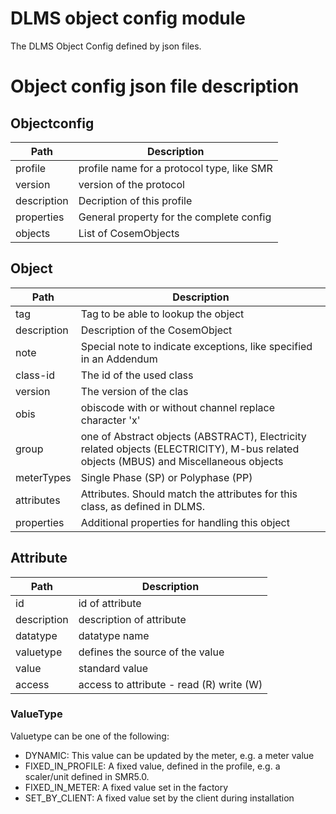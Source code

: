 <!--
SPDX-FileCopyrightText: Contributors to the GXF project

SPDX-License-Identifier: Apache-2.0
-->

# DLMS object config module
The DLMS Object Config defined by json files.

# Object config json file description

## Objectconfig

 | Path        | Description                                |
 |-------------|--------------------------------------------|
 | profile     | profile name for a protocol type, like SMR |
 | version     | version of the protocol                    |    
 | description | Decription of this profile                 |
 | properties  | General property for the complete config   |
 | objects     | List of CosemObjects                       |


## Object

 | Path        | Description                                                                                                                           |
 |-------------|---------------------------------------------------------------------------------------------------------------------------------------|
 | tag         | Tag to be able to lookup the object                                                                                                   |
 | description | Description of the CosemObject                                                                                                        |
 | note        | Special note to indicate exceptions, like specified in an Addendum                                                                    |
 | class-id    | The id of the used class                                                                                                              |
 | version     | The version of the clas                                                                                                               |
 | obis        | obiscode with or without channel replace character 'x'                                                                                |
 | group       | one of  Abstract objects (ABSTRACT), Electricity related objects (ELECTRICITY), M-bus related objects (MBUS) and Miscellaneous objects |
 | meterTypes  | Single Phase (SP) or Polyphase (PP)                                                                                                   |
 | attributes  | Attributes. Should match the attributes for this class, as defined in DLMS.                                                           |
 | properties  | Additional properties for handling this object                                                                                        |


## Attribute

 | Path        | Description                           |
 |-------------|---------------------------------------|
 | id          | id of attribute                       |
 | description | description of attribute              |
 | datatype    | datatype name                         |
 | valuetype   | defines the source of the value       |
 | value       | standard value                        |
 | access      | access to attribute - read (R) write (W) |

### ValueType

Valuetype can be one of the following:
- DYNAMIC: This value can be updated by the meter, e.g. a meter value
- FIXED_IN_PROFILE: A fixed value, defined in the profile, e.g. a scaler/unit defined in SMR5.0.
- FIXED_IN_METER: A fixed value set in the factory
- SET_BY_CLIENT: A fixed value set by the client during installation

